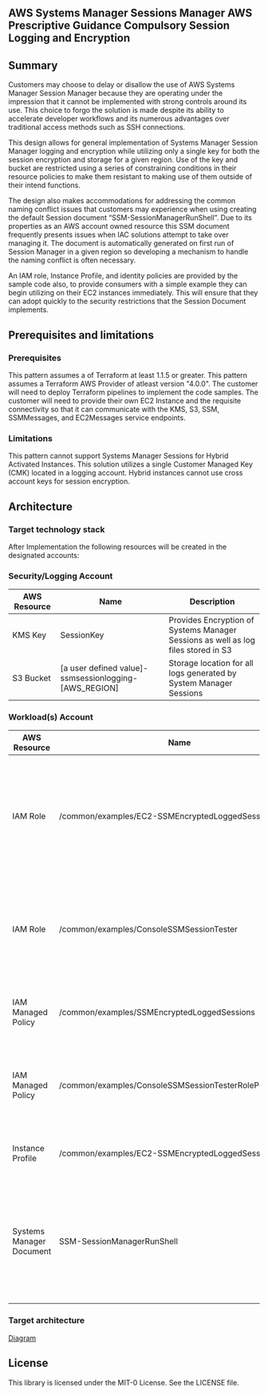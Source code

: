 ## AWS Systems Manager Sessions Manager AWS Prescriptive Guidance Compulsory Session Logging and Encryption

## Summary

Customers may choose to delay or disallow the use of AWS Systems Manager Session Manager because they are operating under the impression that it cannot be implemented with strong controls around its use.  This choice to forgo the solution is made despite its ability to accelerate developer workflows and its numerous advantages over traditional access methods such as SSH connections.  

 

This design allows for general implementation of Systems Manager Session Manager logging and encryption while utilizing only a single key for both the session encryption and storage for a given region.  Use of the key and bucket are restricted using a series of constraining conditions in their resource policies to make them resistant to making use of them outside of their intend functions.  

 

The design also makes accommodations for addressing the common naming conflict issues that customers may experience when using creating the default Session document “SSM-SessionManagerRunShell”.  Due to its properties as an AWS account owned resource this SSM document frequently presents issues when IAC solutions attempt to take over managing it.  The document is automatically generated on first run of Session Manager in a given region so developing a mechanism to handle the naming conflict is often necessary.  



An IAM role, Instance Profile, and identity policies are provided by the sample code also, to provide consumers with a simple example they can begin utilizing on their EC2 instances immediately.  This will ensure that they can adopt quickly to the security restrictions that the Session Document implements.

## Prerequisites and limitations

### Prerequisites 
This pattern assumes a of Terraform at least 1.1.5 or greater.
This pattern assumes a Terraform AWS Provider of atleast version "4.0.0".
The customer will need to deploy Terraform pipelines to implement the code samples.
The customer will need to provide their own EC2 Instance and the requisite connectivity so that it can communicate with the KMS, S3, SSM, SSMMessages, and EC2Messages service endpoints.




### Limitations 
This pattern cannot support Systems Manager Sessions for Hybrid Activated Instances.  This solution utilizes a single Customer Managed Key (CMK) located in a logging account.  Hybrid instances cannot use cross account keys for session encryption.

## Architecture
### Target technology stack  

After Implementation the following resources will be created in the designated accounts:

### Security/Logging Account

| AWS Resource | Name                                                  | Description                                                                       |
|--------------|-------------------------------------------------------|-----------------------------------------------------------------------------------|
| KMS Key      | SessionKey                                            | Provides Encryption of Systems Manager Sessions as well as log files stored in S3 |
| S3 Bucket    | [a user defined value]-ssmsessionlogging-[AWS_REGION] | Storage location for all logs generated by System Manager Sessions                |


### Workload(s) Account

| AWS Resource             | Name                                                    | Description                                                                                                                                                                                                                                                                                                                                      |
|--------------------------|---------------------------------------------------------|--------------------------------------------------------------------------------------------------------------------------------------------------------------------------------------------------------------------------------------------------------------------------------------------------------------------------------------------------|
| IAM Role                 | /common/examples/EC2-SSMEncryptedLoggedSessions         | A sample IAM Role which will be assigned to an instance profile with the same name.  EC2 instances are assigned an instance profile to give them the permissions of the assigned role. This example role will be able to make use of the key and bucket in the Security/Logging account for session encryption and logging in workload accounts. |
| IAM Role                 | /common/examples/ConsoleSSMSessionTester                | A role with a trust policy allowing the owning account to assume it.  Used for testing Systems Manager Session Manager using a role with the appropriate permissions to launch an EC2 instance  assigned with the test instance profile, and initiate a systems manager session with it.                                                         |
| IAM Managed Policy       | /common/examples/SSMEncryptedLoggedSessions             | A Customer Managed IAM policy which will provide the role with the necessary permissions to encrypt sessions and put logs in the bucket                                                                                                                                                                                                          |
| IAM Managed Policy       | /common/examples/ConsoleSSMSessionTesterRolePermissions | An identity policy assigned to the ConsoleSSMSessionTesterRole.  Has permissions to launch an EC2 instance and pass it the EC2-SSMEncryptedLoggedSessions instance profile.                                                                                                                                                                      |
| Instance Profile         | /common/examples/EC2-SSMEncryptedLoggedSessions         | A sample instance profile which can be provided to EC2 instances granting them the ability to be assigned a role's permissions.                                                                                                                                                                                                                  |
| Systems Manager Document | SSM-SessionManagerRunShell                              | A Systems Manager Session document.  As the default document this session document will be invoked whenever a Systems Manager Session Manager session is started unless the user provides an alternative session document.  It contains the instructions which dictate how the session is encrypted and logged.                                  |

### Target architecture 
[Diagram](Diagram.png)


## License

This library is licensed under the MIT-0 License. See the LICENSE file.
